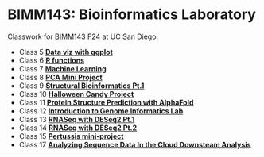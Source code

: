 # BIMM143: Bioinformatics Laboratory
Classwork for [BIMM143 F24](https://bioboot.github.io/bimm143_F24/) at UC San Diego.

- Class 5 [**Data viz with ggplot**](https://github.com/bioryzzics/bimm143/blob/main/class05/class05.md)
- Class 6 [**R functions**](https://github.com/bioryzzics/bimm143/blob/main/class06/class06.md)
- Class 7 [**Machine Learning**](https://github.com/bioryzzics/bimm143/blob/main/class07/class07.md)
- Class 8 [**PCA Mini Project**](https://github.com/bioryzzics/bimm143/blob/main/class08/class08.md)
- Class 9 [**Structural Bioinformatics Pt.1**](https://github.com/bioryzzics/bimm143/blob/main/class09/class09.md)
- Class 10 [**Halloween Candy Project**](https://github.com/bioryzzics/bimm143/blob/main/class10/class10.md)
- Class 11 [**Protein Structure Prediction with AlphaFold**](https://github.com/bioryzzics/bimm143/blob/main/class11/class11.md)
- Class 12 [**Introduction to Genome Informatics Lab**](https://github.com/bioryzzics/bimm143/blob/main/class12/class12.md)
- Class 13 [**RNASeq with DESeq2 Pt.1**](https://github.com/bioryzzics/bimm143/blob/main/class13/class13.md)
- Class 14 [**RNASeq with DESeq2 Pt.2**](https://github.com/bioryzzics/bimm143/blob/main/class14/class14.md)
- Class 15 [**Pertussis mini-project**](https://github.com/bioryzzics/bimm143/blob/main/class15/class15.md)
- Class 17 [**Analyzing Sequence Data In the Cloud Downsteam Analysis**](https://github.com/bioryzzics/bimm143/blob/main/class17/class17.md)
